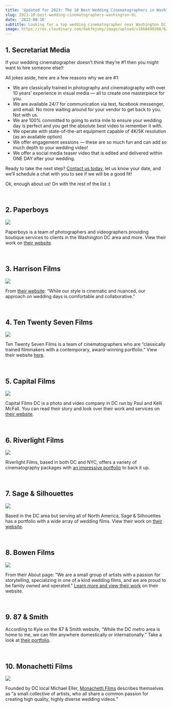 ```yaml
---
title: 'Updated for 2023: The 10 Best Wedding Cinematographers in Washington, DC'
slug: 2023-10-best-wedding-cinematographers-washington-dc
date: '2022-08-16'
subtitle: Looking for a top wedding cinematographer near Washington DC? Look no further.
image: https://res.cloudinary.com/dakfmjumy/image/upload/v1668490208/62f866170825c87ccb1b8917_james2-p-800_qbsedf.webp
---
```


## 1\. Secretariat Media

If your wedding cinematographer doesn’t think they’re #1 then you might want to hire someone else!!

All jokes aside, here are a few reasons why we are #1:

- We are classically trained in photography and cinematography with over 10 years’ experience in visual media — all to create one masterpiece for you.
- We are available 24/7 for communication via text, facebook messenger, and email. No more waiting around for your vendor to get back to you. Not with us.
- We are 100% committed to going to extra mile to ensure your wedding day is perfect and you get the absolute best video to remember it with.
- We operate with state-of-the-art equipment capable of 4K/5K resolution (as an available option)
- We offer engagement sessions — these are so much fun and can add so much depth to your wedding video!
- We offer a social media teaser video that is edited and delivered within ONE DAY after your wedding.

Ready to take the next step? [Contact us today](/contact), let us know your date, and we’ll schedule a chat with you to see if we will be a good fit!

Ok, enough about us! On with the rest of the list :)

‍

## 2\. Paperboys

![](https://res.cloudinary.com/dakfmjumy/image/upload/v1668490426/62fbd9a25b25d949dcc661c4_Paperboys_Wordmark_Squared-Knockout_White_500px_liq2ms.png)

Paperboys is a team of photographers and videographers providing boutique services to clients in the Washington DC area and more. View their work on [their website](https://www.paperboys.co/).

‍

## 3\. Harrison Films

![](https://res.cloudinary.com/dakfmjumy/image/upload/v1668490463/62fbd9bf807b0537c95a6ee5_harrisonfilms_dark_gray_hbysyh.png)

From [their website](https://www.harrisonweddingfilms.com/): “While our style is cinematic and nuanced, our approach on wedding days is comfortable and collaborative.”

‍

## 4\. Ten Twenty Seven Films

![](https://res.cloudinary.com/dakfmjumy/image/upload/v1668490481/62fbd9d1a6299bcba3e264d6_TTSF___Wedding_Logo_ijfbyp.png)

Ten Twenty Seven Films is a team of cinematographers who are “classically trained filmmakers with a contemporary, award-winning portfolio.” View their website [here](https://tentwentysevenfilms.com/).

‍

## 5\. Capital Films

![](https://res.cloudinary.com/dakfmjumy/image/upload/v1668490501/capital-films-dc_jka3zf.jpg)

Capital Films DC is a photo and video company in DC run by Paul and Kelli McFall. You can read their story and look over their work and services on [their website](https://www.capitalfilmsdc.com/).

‍

## 6\. Riverlight Films

![](https://res.cloudinary.com/dakfmjumy/image/upload/v1668490541/riverlight-films_nv6cwh.png)

Riverlight Films, based in both DC and NYC, offers a variety of cinematography packages with [an impressive portfolio](https://www.riverlightfilms.com/films) to back it up.

‍

## 7\. Sage & Silhouettes

![](https://res.cloudinary.com/dakfmjumy/image/upload/v1668490568/sage-silhouettes_o5joxh.png)

Based in the DC area but serving all of North America, Sage & Silhouettes has a portfolio with a wide array of wedding films. View their work on [their website](https://sageandsilhouettes.com/).

‍

## 8\. Bowen Films

![](https://res.cloudinary.com/dakfmjumy/image/upload/v1668490587/bowen-films_otpxbp.jpg)

From their About page: “We are a small group of artists with a passion for storytelling, specializing in one of a kind wedding films, and we are proud to be family owned and operated.” [Learn more and view their work](https://www.bowenfilms.net/) on their website.

‍

## 9\. 87 & Smith

According to Kyle on the 87 & Smith website, “While the DC metro area is home to me, we can film anywhere domestically or internationally.” Take a look at [their portfolio](https://www.87andsmith.com/films).

‍

## 10\. Monachetti Films

![](https://res.cloudinary.com/dakfmjumy/image/upload/v1668490698/monachetti_lpcloy.svg)

Founded by DC local Michael Eller, [Monachetti Films](https://monachetti.com/) describes themselves as “a small collective of artists, who all share a common passion for creating high quality, highly diverse wedding videos.”
